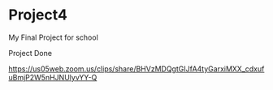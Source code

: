 # Project4
My Final Project for school

Project Done

https://us05web.zoom.us/clips/share/BHVzMDQgtGIJfA4tyGarxiMXX_cdxufuBmjP2W5nHJNUlyvYY-Q
